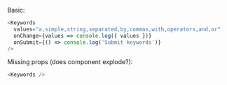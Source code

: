 Basic:

```js
<Keywords
  values="a,simple,string,separated,by,commas,with,operators,and,or"
  onChange={values => console.log({ values })}
  onSubmit={() => console.log('Submit keywords')}
/>
```

Missing props (does component explode?):

```js
<Keywords />
```
